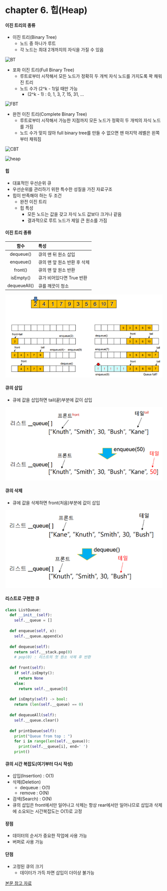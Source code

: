 # chapter 6. 힙(Heap)

#### 이진 트리의 종류
* 이진 트리(Binary Tree)
  * 노드 중 하나가 루트
  * 각 노드는 최대 2개까지의 자식을 가질 수 있음

![BT](https://github.com/BangYunseo/TIL/blob/main/ComputerScience/Data%20Structure/%20Image/ch06/BT.PNG)

* 포화 이진 트리(Full Binary Tree)
  * 루트로부터 시작해서 모든 노드가 정확히 두 개씩 자식 노드를 가지도록 꽉 채워진 트리
  * 노드 수가 (2^k - 1)일 때만 가능
    * (2^k - 1) : 0, 1, 3, 7, 15, 31, ...

![FBT](https://github.com/BangYunseo/TIL/blob/main/ComputerScience/Data%20Structure/%20Image/ch06/FBT.PNG)

* 완전 이진 트리(Complete Binary Tree)
  * 루트로부터 시작해서 가능한 지점까지 모든 노드가 정확히 두 개씩의 자식 노드를 가짐
  * 노드 수가 맞지 않아 full binary tree를 만들 수 없으면 맨 마지막 레벨은 왼쪽부터 채워짐
   
![CBT](https://github.com/BangYunseo/TIL/blob/main/ComputerScience/Data%20Structure/%20Image/ch06/CBT.PNG)

![heap](https://github.com/BangYunseo/TIL/blob/main/ComputerScience/Data%20Structure/%20Image/ch06/heap.PNG)

#### 힙
* 대표적인 우선순위 큐
* 우선순위를 관리하기 위한 특수한 성질을 가진 자료구조
* 힙이 만족해야 하는 두 조건
  * 완전 이진 트리
  * 힙 특성
    * 모든 노드는 값을 갖고 자식 노드 값보다 크거나 같음
    * 결과적으로 루트 노드가 제일 큰 원소를 가짐

#### 이진 트리 종류

|함수|특성|
|:--:|:---|
|dequeue()|큐의 맨 뒤 원소 삽입|
|enqueue()|큐의 맨 앞 원소 반환 후 삭제|
|front()|큐의 맨 앞 원소 반환|
|isEmpty()|큐가 비어있다면 True 반환|
|dequeueAll()|큐를 깨끗이 청소|

![queue2](https://github.com/BangYunseo/TIL/blob/main/ComputerScience/Data%20Structure/%20Image/ch05/queue2.PNG)

#### 큐의 삽입
* 큐에 값을 삽입하면 tail(끝)부분에 값이 삽입

![enqueue](https://github.com/BangYunseo/TIL/blob/main/ComputerScience/Data%20Structure/%20Image/ch05/enqueue.PNG)

#### 큐의 삭제
* 큐에 값을 삭제하면 front(처음)부분에 값이 삽입

![dequeue](https://github.com/BangYunseo/TIL/blob/main/ComputerScience/Data%20Structure/%20Image/ch05/dequeue.PNG)

#### 리스트로 구현한 큐

```py
class ListQueue:
  def __init__(self):
    self.__queue = []

  def enqueue(self, x):
    self.__queue.append(x)

  def dequeue(self):
    return self.__stack.pop(0)
    # pop(0) : 리스트의 첫 원소 삭제 후 반환

  def front(self):
    if self.isEmpty():
      return None
    else:
      return self.__queue[0]

  def isEmpty(self) -> bool:
    return (len(self.__queue) == 0)

  def dequeueAll(self):
    self.__queue.clear()

  def printQueue(self):
    print("Queue from top : ")
    for i in range(len(self.__queue)):
      print(self.__queue[i], end=' ')
    print()
```

#### 큐의 시간 복잡도(여기부터 다시 작성)
* 삽입(Insertion) : O(1)
* 삭제(Deletion)
  * dequeue : O(1)
  * remove : O(N)
* 검색(Search) : O(N)
* 큐의 삽입은 front에서만 일어나고 삭제는 항상 rear에서만 일어나므로 삽입과 삭제에 소요되는 시간복잡도는 O(1)로 고정

#### 장점 
* 데이터의 순서가 중요한 작업에 사용 가능
* 버퍼로 사용 가능
    
#### 단점
* 고정된 큐의 크기
  * 데이터가 가득 차면 삽입이 더이상 불가능

[본문 참고 자료](https://bigsong.tistory.com/32)
